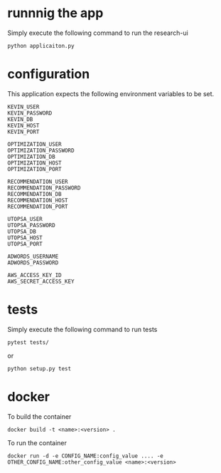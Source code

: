 # runnnig the app
Simply execute the following command to run the research-ui
```
python applicaiton.py
```

# configuration
This application expects the following environment variables to be set.
```
KEVIN_USER
KEVIN_PASSWORD
KEVIN_DB
KEVIN_HOST
KEVIN_PORT

OPTIMIZATION_USER
OPTIMIZATION_PASSWORD
OPTIMIZATION_DB
OPTIMIZATION_HOST
OPTIMIZATION_PORT

RECOMMENDATION_USER
RECOMMENDATION_PASSWORD
RECOMMENDATION_DB
RECOMMENDATION_HOST
RECOMMENDATION_PORT

UTOPSA_USER
UTOPSA_PASSWORD
UTOPSA_DB
UTOPSA_HOST
UTOPSA_PORT

ADWORDS_USERNAME
ADWORDS_PASSWORD

AWS_ACCESS_KEY_ID
AWS_SECRET_ACCESS_KEY
```


# tests
Simply execute the following command to run tests
```
pytest tests/
```
or
```
python setup.py test
```

# docker
To build the container
```
docker build -t <name>:<version> .
```
To run the container
```
docker run -d -e CONFIG_NAME:config_value .... -e OTHER_CONFIG_NAME:other_config_value <name>:<version>
```